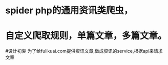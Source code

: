 # spider php的通用资讯类爬虫，
# 自定义爬取规则，单篇文章，多篇文章。

#设计初衷
    为了给fulikuai.com提供资讯文章,做成资讯的service,根据api来请求文章
